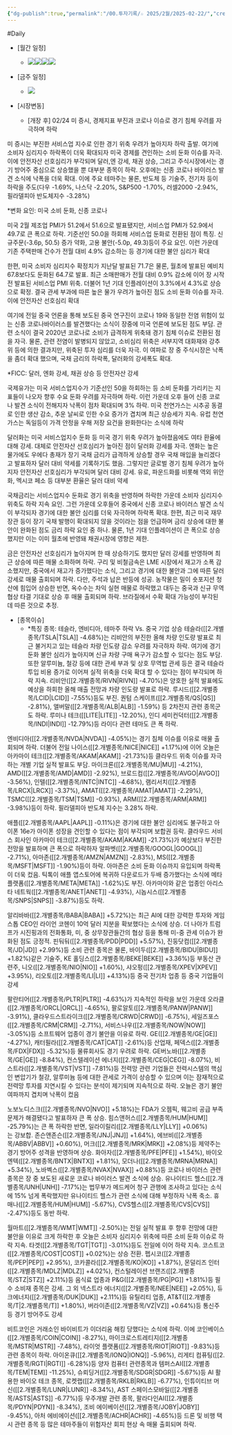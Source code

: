 ```yaml
---
{"dg-publish":true,"permalink":"/00.투자기록/☆ 2025/2월/2025-02-22/","created":"2025-02-21T10:49:34.776+09:00","updated":"2025-06-03T20:07:53.975+09:00"}
---
```


#Daily 


- [월간 일정]
	- ![](/img/user/attachments/Pasted%20image%2020250221104731.png)![](/img/user/attachments/Pasted%20image%2020250127112856.png)![](/img/user/attachments/Pasted%20image%2020250127112925.png)![](/img/user/attachments/Pasted%20image%2020250201120720.png)

- [금주 일정]
	- ![](/img/user/attachments/Pasted%20image%2020250221104709.png)




- [시장변동]
	- [개장 후] 02/24 미 증시, 경제지표 부진과 코로나 이슈로 경기 침체 우려를 자극하며 하락

미 증시는 부진한 서비스업 지수로 인한 경기 위축 우려가 높아지자 하락 출발. 여기에 소비자 심리지수 하락폭이 더욱 확대되자 미국 경제를 견인하는 소비 둔화 이슈를 자극. 이에 안전자산 선호심리가 부각되며 달러,엔 강세, 채권 상승, 그리고 주식시장에서는 경기 방어주 중심으로 상승했을 뿐 대부분 종목이 하락. 오후에는 신종 코로나 바이러스 발견 소식에 낙폭을 더욱 확대. 이에 주요 테마주는 물론, 반도체 등 기술주, 전기차 등이 하락을 주도(다우 -1.69%, 나스닥 -2.20%, S&P500 -1.70%, 러셀2000 -2.94%, 필라델피아 반도체지수 -3.28%)


*변화 요인: 미국 소비 둔화, 신종 코로나

미국 2월 제조업 PMI가 51.2에서 51.6으로 발표됐지만, 서비스업 PMI가 52.9에서 49.7로 큰 폭으로 하락. 기준선인 50.0을 하회해 서비스업 둔화로 전환된 점이 특징. 신규주문(-3.6p, 50.5) 증가 약화, 고용 불안(-5.0p, 49.3)등이 주요 요인. 이런 가운데 기존 주택판매 건수가 전월 대비 4.9% 감소하는 등 경기에 대한 불안 심리가 확대

한편, 미국 소비자 심리지수 확정치가 지난달 발표된 71.7은 물론, 월초에 발표된 예비치 67.8보다도 둔화된 64.7로 발표. 최근 소매판매가 전월 대비 0.9% 감소에 이어 장 시작 전 발표된 서비스업 PMI 위축. 더불어 1년 기대 인플레이션이 3.3%에서 4.3%로 상승으로 확정. 결국 관세 부과에 따른 높은 물가 우려가 높아진 점도 소비 둔화 이슈를 자극. 이에 안전자산 선호심리 확대

여기에 전일 중국 언론을 통해 보도된 중국 연구진이 코로나 19와 동일한 전염 위험이 있는 신종 코로나바이러스를 발견했다는 소식이 장중에 미국 언론에 보도된 점도 부담. 관련 소식이 결국 2020년 코로나로 소비가 급격하게 위축돼 경기 침체 이슈로 전환된 점을 자극. 물론, 관련 전염이 발병되지 않았고, 소비심리 위축은 서부지역 대화재와 강추위 등에 의한 결과지만, 위축된 투자 심리를 더욱 자극. 이 여파로 장 중 주식시장은 낙폭을 좀더 확대 했으며, 국채 금리의 하락폭, 달러화의 강세폭도 확대.

*FICC: 달러, 엔화 강세, 채권 상승 등 안전자산 강세

국제유가는 미국 서비스업지수가 기준선인 50을 하회하는 등 소비 둔화를 가리키는 지표들이 나오자 향후 수요 둔화 우려를 자극하며 하락. 이런 가운데 오후 들어 신종 코로나 발견 소식이 전해지자 낙폭이 점차 확대되며 3% 하락. 미국 천연가스는 시추공 동결로 인한 생산 감소, 추운 날씨로 인한 수요 증가가 겹치며 최근 상승세가 지속. 유럽 천연가스는 독일등이 가격 안정을 우해 저장 요건을 완화한다는 소식에 하락
 
달러화는 미국 서비스업지수 둔화 등 미국 경기 위축 우려가 높아졌음에도 여타 환율에 대해 강세. 대체로 안전자산 선호심리가 높아진 점이 달러화 강세를 자극. 엔화는 높은 물가에도 우에다 총재가 장기 국채 금리가 급격하게 상승할 경우 국채 매입을 늘리겠다고 발표하자 달러 대비 약세를 기록하기도 했음. 그렇지만 글로벌 경기 침체 우려가 높아지자 안전자산 선호심리가 부각되며 달러 대비 강세. 유로, 파운드화를 비롯해 역외 위안화, 멕시코 페소 등 대부분 환율은 달러 대비 약세

국채금리는 서비스업지수 둔화로 경기 위축을 반영하며 하락한 가운데 소비자 심리지수 위축도 하락 지속 요인. 그런 가운데 오후들어 중국에서 신종 코로나 바이러스 발견 소식이 부각되자 경기에 대한 불안 심리를 더욱 자극하며 하락폭 확대. 한편, 최근 미국 재무장관 등이 장기 국채 발행이 확대되지 않을 것이라는 점을 언급하며 금리 상승에 대한 불안이 완화된 점도 금리 하락 요인 중 하나. 물론, 1년 기대 인플레이션이 큰 폭으로 상승했지만 이는 이미 월초에 반영돼 채권시장에 영향은 제한. 

금은 안전자산 선호심리가 높아지며 한 때 상승하기도 했지만 달러 강세를 반영하며 최근 상승에 따른 매물 소화하며 하락. 구리 및 비철금속은 LME 시장에서 재고가 소폭 감소했지만, 중국에서 재고가 증가했다는 소식, 그리고 경기에 대한 불안과 그에 따른 달러 강세로 매물 출회되며 하락. 다만, 주석과 납은 반등에 성공. 농작물은 밀이 숏포지션 청산에 힘입어 상승한 반면, 옥수수는 차익 실현 매물로 하락했고 대두는 중국과 신규 무역 협상 타결 기대로 상승 후 매물 출회되며 하락. 브라질에서 수확 확대 가능성이 부각된 데 따른 것으로 추정.




- [종목이슈]
	- *특징 종목: 테슬라, 엔비디아, 테마주 하락 Vs. 중국 기업 상승
테슬라([[2.개별종목/TSLA\|TSLA]] -4.68%)는 리비안의 부진한 올해 차량 인도량 발표로 최근 불거지고 있는 테슬라 차량 인도량 감소 우려를 자극하자 하락. 여기에 경기 둔화 불안 심리가 높아지며 신규 차량 구매 욕구가 감소할 수 있다는 점도 부담. 또한 알루미늄, 철강 등에 대한 관세 부과 및 상호 무역법 관세 등은 결국 테슬라 투입 비용 증가로 이어져 실적 위축을 더욱 확대 할 수 있다는 점이 부각되며 하락 지속. 리비안([[2.개별종목/RIVN\|RIVN]] -4.70%)은 양호한 실적 발표에도 예상을 하회한 올해 매출 전망과 차량 인도량 발표로 하락. 루시드([[2.개별종목/LCID\|LCID]] -7.55%)등도 부진. 퀀텀 스케이프([[2.개별종목/QS\|QS]] -2.81%), 앨버말([[2.개별종목/ALB\|ALB]] -1.59%) 등 2차전지 관련 종목군도 하락. 루미나 테크([[LITE\|LITE]] -12.20%), 인디 세미컨덕터([[2.개별종목/INDI\|INDI]] -12.79%)등 라이다 관련 테마도 큰 폭 하락.

엔비디아([[2.개별종목/NVDA\|NVDA]] -4.05%)는 경기 침체 이슈를 이유로 매물 출회되며 하락. 더불어 전일 나이스([[2.개별종목/NICE\|NICE]] +1.17%)에 이어 오늘은 아카마이 테크([[2.개별종목/AKAM\|AKAM]] -21.73%)등 클라우드 위축 이슈를 자극하는 개별 기업 실적 발표도 부담. 마이크론([[2.개별종목/MU\|MU]] -4.21%), AMD([[2.개별종목/AMD\|AMD]] -2.92%), 브로드컴([[2.개별종목/AVGO\|AVGO]] -3.56%), 인텔([[2.개별종목/INTC\|INTC]] -4.68%), 램리서치([[2.개별종목/LRCX\|LRCX]] -3.37%), AMAT([[2.개별종목/AMAT\|AMAT]] -2.29%), TSMC([[2.개별종목/TSM\|TSM]] -0.93%), ARM([[2.개별종목/ARM\|ARM]] -3.98%)등이 하락. 필라델피아 반도체 지수는 3.28% 하락.

애플([[2.개별종목/AAPL\|AAPL]] -0.11%)은 경기에 대한 불안 심리에도 불구하고 아이폰 16e가 아이폰 성장을 견인할 수 있다는 점이 부각되며 보합권 등락. 클라우드 서비스 회사인 아카마이 테크([[2.개별종목/AKAM\|AKAM]] -21.73%)가 예상보다 부진한 전망을 발표하며 큰 폭으로 하락하자 알파벳([[2.개별종목/GOOGL\|GOOGL]] -2.71%), 아마존([[2.개별종목/AMZN\|AMZN]] -2.83%), MS([[2.개별종목/MSFT\|MSFT]] -1.90%)등이 하락. 아마존은 소비 둔화 이슈까지 유입되며 하락폭이 더욱 컸음. 틱톡이 애플 앱스토어에 복귀하 다운로드가 두배 증가했다는 소식에 메타 플랫폼([[2.개별종목/META\|META]] -1.62%)도 부진. 아카마이와 같은 업종인 아리스타 네트웍([[2.개별종목/ANET\|ANET]] -4.93%), 시놉시스([[2.개별종목/SNPS\|SNPS]] -3.87%)등도 하락.

알리바바([[2.개별종목/BABA\|BABA]] +5.72%)는 최근 AI에 대한 강력한 투자와 게임스톱 CEO인 라이언 코헨이 10억 달러 지분을 확보했다는 소식에 상승. 더 나아가 트럼프가 시진핑과의 전화통화, 미, 중 상무장관들간의 협상 등을 통해 미-중 관세 이슈가 완화된 점도 긍정적. 핀둬둬([[2.개별종목/PDD\|PDD]] +5.57%), 진둥닷컴([[2.개별종목/JD\|JD]] +2.99%)등 소비 관련 종목은 물론, 바이두([[2.개별종목/BIDU\|BIDU]] +1.82%)같은 기술주, KE 홀딩스([[2.개별종목/BEKE\|BEKE]] +3.36%)등 부동산 관련주, 니오([[2.개별종목/NIO\|NIO]] +1.60%), 샤오펑([[2.개별종목/XPEV\|XPEV]] +3.95%), 리오토([[2.개별종목/LI\|LI]] +4.13%)등 중국 전기차 업종 등 중국 기업들이 강세

팔란티어([[2.개별종목/PLTR\|PLTR]] -4.63%)가 지속적인 하락을 보인 가운데 오라클([[2.개별종목/ORCL\|ORCL]] -4.65%), 팔로알토([[2.개별종목/PANW\|PANW]] -3.91%), 클라우드스트라이크([[2.개별종목/CRWD\|CRWD]] -6.75%), 세일즈포스([[2.개별종목/CRM\|CRM]] -2.71%), 서비스나우([[2.개별종목/NOW\|NOW]] -3.05%)등 소프트웨어 업종이 경기 불안을 이유로 하락. GE([[2.개별종목/GE\|GE]] -4.27%), 캐터필라([[2.개별종목/CAT\|CAT]] -2.61%)등 산업재, 페덱스([[2.개별종목/FDX\|FDX]] -5.32%)등 물류회사도 경기 우려로 하락. GE버노바([[2.개별종목/GE\|GE]] -8.84%), 컨스텔레이션 에너지([[2.개별종목/CEG\|CEG]] -8.07%), 비스트라([[2.개별종목/VST\|VST]] -7.81%)등 전력망 관련 기업들은 전력시스템의 핵심인 변압기가 철강, 알루미늄 등에 대한 관세로 가격이 상승할 수 있으며 이는 잠재적으로 전력망 투자를 지연시킬 수 있다는 분석이 제기되며 지속적으로 하락. 오늘은 경기 불안 여파까지 겹치며 낙폭이 컸음

노보노디스크([[2.개별종목/NVO\|NVO]] +5.18%)는 FDA가 오젬픽, 웨고비 공급 부족 문제가 해결됐다고 발표하자 큰 폭 상승. 힘스앤허스([[2.개별종목/HUM\|HUM]] -25.79%)는 큰 폭 하락한 반면, 일라이릴리([[2.개별종목/LLY\|LLY]] +0.06%)  
는 강보합. 존슨앤존슨([[2.개별종목/JNJ\|JNJ]] +1.64%), 에브비([[2.개별종목/ABBV\|ABBV]] +0.60%), 머크([[2.개별종목/MRK\|MRK]] +2.08%)등 제약주는 경기 방어주 성격을 반영하며 상승. 화아자([[2.개별종목/PFE\|PFE]] +1.54%), 바이오엔텍([[2.개별종목/BNTX\|BNTX]] +1.81%), 모더나([[2.개별종목/MRNA\|MRNA]] +5.34%), 노바벡스([[2.개별종목/NVAX\|NVAX]] +0.88%)등 코로나 바이러스 관련 종목은 장 중 보도된 새로운 코로나 바이러스 발견 소식에 상승. 유나이티드 헬스([[2.개별종목/UNH\|UNH]] -7.17%)는 법무부가 메드케어 청구 관행에 조사하고 있다는 소식에 15% 넘게 폭락했지만 유나이티드 헬스가 관련 소식에 대해 부정하자 낙폭 축소. 휴매나([[2.개별종목/HUM\|HUM]] -5.67%), CVS헬스([[2.개별종목/CVS\|CVS]] -2.47%)등도 동반 하락.

월마트([[2.개별종목/WMT\|WMT]] -2.50%)는 전일 실적 발표 후 향후 전망에 대한 불안을 이유로 크게 하락한 후 오늘은 소비자 심리지수 위축에 따른 소비 둔화 이슈로 하락 지속. 타겟([[2.개별종목/TGT\|TGT]] -3.01%)등도 전일에 이어 하락 지속. 코스트코([[2.개별종목/COST\|COST]] +0.02%)는 상승 전환. 펩시코([[2.개별종목/PEP\|PEP]] +2.95%), 코카콜라([[2.개별종목/KO\|KO]] +1.87%), 몬덜리즈 인터([[2.개별종목/MDLZ\|MDLZ]] +4.02%), 컨스털레이션 브랜즈([[2.개별종목/STZ\|STZ]] +2.11%)등 음식료 업종과 P&G([[2.개별종목/PG\|PG]] +1.81%)등 필수 소비재 종목은 강세. 그 외 넥스트라 에너지([[2.개별종목/NEE\|NEE]] +2.05%), 듀크에너지([[2.개별종목/DUK\|DUK]] +2.11%)등 유틸리티 업종, AT&T([[2.개별종목/T\|2.개별종목/T]] +1.80%), 버라이존([[2.개별종목/VZ\|VZ]] +0.64%)등 통신주 등 경기 방어주도 강세

비트코인은 거래소인 바이비트가 이더리움 해킹 당했다는 소식에 하락. 이에 코인베이스([[2.개별종목/COIN\|COIN]] -8.27%), 마이크로스트레티지([[2.개별종목/MSTR\|MSTR]] -7.48%), 라이엇 플랫폼([[2.개별종목/RIOT\|RIOT]] -9.83%)등 관련 종목이 하락. 아이온큐([[2.개별종목/IONQ\|IONQ]] -5.96%), 리게티 컴퓨팅([[2.개별종목/RGTI\|RGTI]] -6.28%)등 양자 컴퓨터 관련종목과 템퍼스AI([[2.개별종목/TEM\|TEM]] -11.25%), 슈뢰딩거([[2.개별종목/SDGR\|SDGR]] -5.67%)등 AI 활용한 바이오 테크 종목, 로켓랩([[2.개별종목/RKLB\|RKLB]] -6.77%), 인튜이티브 머신([[2.개별종목/LUNR\|LUNR]] -8.34%), AST 스페이스모바일([[2.개별종목/ASTS\|ASTS]] -6.77%)등 우주개발 관련 종목, 팔라다인AI([[2.개별종목/PDYN\|PDYN]] -8.34%), 조비 에이베이션([[2.개별종목/JOBY\|JOBY]] -9.45%), 아처 에비에이션([[2.개별종목/ACHR\|ACHR]] -4.65%)등 드론 및 비행 택시 관련 종목 등 많은 테마주들이 위험자산 회피 현상 속 매물 출회되며 하락.



